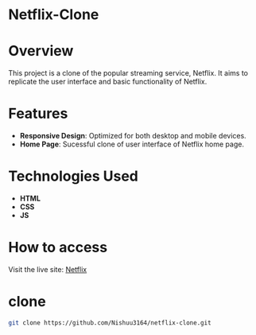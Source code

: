 # Netflix-Clone

# Overview
This project is a clone of the popular streaming service, Netflix. It aims to replicate the user interface and basic functionality of Netflix.

# Features

+ **Responsive Design**: Optimized for both desktop and mobile devices.
+ **Home Page**: Sucessful clone of user interface of Netflix home page.

# Technologies Used

+ **HTML**
+ **CSS**
+ **JS**


# How to access
Visit the live site: [Netflix](https://Nishuu3164.github.io/netflix-clone)

# clone
```sh
git clone https://github.com/Nishuu3164/netflix-clone.git
